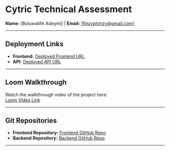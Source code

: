 # Cytric Technical Assessment

**Name:** [Boluwatife Adeymi] | **Email:** [finzyphinzy@gmail.com]

---

## Deployment Links

- **Frontend:** [Deployed Frontend URL](https://movie-app-cyctric.vercel.app/)
- **API:** [Deployed API URL](https://movie-app-cyctric-backend.onrender.com)

---

## Loom Walkthrough

Watch the walkthrough video of the project here:  
[Loom Video Link](https://loom.com/share/example)

---

## Git Repositories

- **Frontend Repository:** [Frontend GitHub Repo](https://github.com/FinzyPHINZY/movie-app-cyctric)
- **Backend Repository:** [Backend GitHub Repo](https://github.com/FinzyPHINZY/movie-app-cyctric-backend)

---
